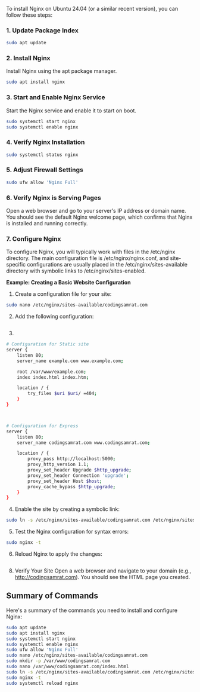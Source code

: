 To install Nginx on Ubuntu 24.04 (or a similar recent version), you can follow these steps:

### 1. Update Package Index
``` bash 
sudo apt update
```

### 2. Install Nginx
Install Nginx using the apt package manager.
``` bash 
sudo apt install nginx
```

### 3. Start and Enable Nginx Service
Start the Nginx service and enable it to start on boot.
``` bash 
sudo systemctl start nginx
sudo systemctl enable nginx
```

### 4. Verify Nginx Installation
``` bash 
sudo systemctl status nginx
```

### 5. Adjust Firewall Settings
``` bash 
sudo ufw allow 'Nginx Full'
```

### 6. Verify Nginx is Serving Pages
Open a web browser and go to your server's IP address or domain name. You should see the default Nginx welcome page, which confirms that Nginx is installed and running correctly.

### 7. Configure Nginx
To configure Nginx, you will typically work with files in the /etc/nginx directory. The main configuration file is /etc/nginx/nginx.conf, and site-specific configurations are usually placed in the /etc/nginx/sites-available directory with symbolic links to /etc/nginx/sites-enabled.

**Example: Creating a Basic Website Configuration**

1. Create a configuration file for your site:
``` bash 
sudo nano /etc/nginx/sites-available/codingsamrat.com
```

2.  Add the following configuration:
``` bash 


```

3. 
``` bash 
# Configuration for Static site
server {
    listen 80;
    server_name example.com www.example.com;

    root /var/www/example.com;
    index index.html index.htm;

    location / {
        try_files $uri $uri/ =404;
    }
}



# Configuration for Express
server {
    listen 80;
    server_name codingsamrat.com www.codingsamrat.com;

    location / {
        proxy_pass http://localhost:5000;
        proxy_http_version 1.1;
        proxy_set_header Upgrade $http_upgrade;
        proxy_set_header Connection 'upgrade';
        proxy_set_header Host $host;
        proxy_cache_bypass $http_upgrade;
    }
}
```

4. Enable the site by creating a symbolic link:
``` bash 
sudo ln -s /etc/nginx/sites-available/codingsamrat.com /etc/nginx/sites-enabled/

```

5. Test the Nginx configuration for syntax errors:
``` bash 
sudo nginx -t
```


6. Reload Nginx to apply the changes:
``` bash 

```


8. Verify Your Site
Open a web browser and navigate to your domain (e.g., http://codingsamrat.com). You should see the HTML page you created.


## Summary of Commands
Here's a summary of the commands you need to install and configure Nginx:
``` bash 
sudo apt update
sudo apt install nginx
sudo systemctl start nginx
sudo systemctl enable nginx
sudo ufw allow 'Nginx Full'
sudo nano /etc/nginx/sites-available/codingsamrat.com
sudo mkdir -p /var/www/codingsamrat.com
sudo nano /var/www/codingsamrat.com/index.html
sudo ln -s /etc/nginx/sites-available/codingsamrat.com /etc/nginx/sites-enabled/
sudo nginx -t
sudo systemctl reload nginx

```